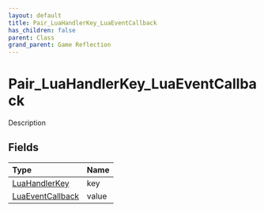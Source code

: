 ```yaml
---
layout: default
title: Pair_LuaHandlerKey_LuaEventCallback
has_children: false
parent: Class
grand_parent: Game Reflection
---
```

# Pair_LuaHandlerKey_LuaEventCallback
Description 

## Fields

| Type | Name |
|:----------|:--------------|
| [LuaHandlerKey](/riftbreaker-wiki/docs/game-reflection/classes/lua_handler_key/) | key |
| [LuaEventCallback](/riftbreaker-wiki/docs/game-reflection/classes/lua_event_callback/) | value |


